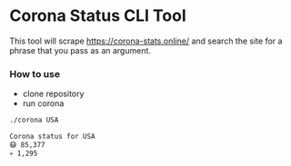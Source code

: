 # Corona Status CLI Tool

This tool will scrape https://corona-stats.online/ and search the site for a phrase that you pass as an argument.

### How to use

- clone repository
- run corona

```bash
./corona USA

Corona status for USA
😷 85,377
💀 1,295
```